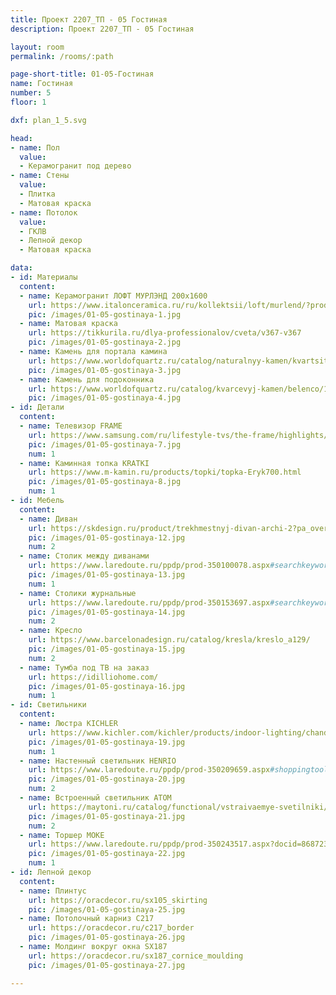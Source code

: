 ```yaml
---
title: Проект 2207_ТП - 05 Гостиная
description: Проект 2207_ТП - 05 Гостиная

layout: room
permalink: /rooms/:path

page-short-title: 01-05-Гостиная
name: Гостиная
number: 5
floor: 1

dxf: plan_1_5.svg

head:
- name: Пол
  value:
  - Керамогранит под дерево
- name: Стены
  value:
  - Плитка
  - Матовая краска
- name: Потолок
  value:
  - ГКЛВ
  - Лепной декор
  - Матовая краска

data:
- id: Материалы
  content:
  - name: Керамогранит ЛОФТ МУРЛЭНД 200x1600
    url: https://www.italonceramica.ru/ru/kollektsii/loft/murlend/?producttype=gres
    pic: /images/01-05-gostinaya-1.jpg
  - name: Матовая краска
    url: https://tikkurila.ru/dlya-professionalov/cveta/v367-v367
    pic: /images/01-05-gostinaya-2.jpg
  - name: Камень для портала камина
    url: https://www.worldofquartz.ru/catalog/naturalnyy-kamen/kvartsit-esmeralda-esmeralda/
    pic: /images/01-05-gostinaya-3.jpg
  - name: Камень для подоконника
    url: https://www.worldofquartz.ru/catalog/kvarcevyj-kamen/belenco/1123-perla/
    pic: /images/01-05-gostinaya-4.jpg
- id: Детали
  content:
  - name: Телевизор FRAME
    url: https://www.samsung.com/ru/lifestyle-tvs/the-frame/highlights/
    pic: /images/01-05-gostinaya-7.jpg
    num: 1
  - name: Каминная топка KRATKI
    url: https://www.m-kamin.ru/products/topki/topka-Eryk700.html
    pic: /images/01-05-gostinaya-8.jpg
    num: 1
- id: Мебель
  content:
  - name: Диван
    url: https://skdesign.ru/product/trekhmestnyj-divan-archi-2?pa_overall-width=192-sm&pa_fabric=55-2
    pic: /images/01-05-gostinaya-12.jpg
    num: 2
  - name: Столик между диванами
    url: https://www.laredoute.ru/ppdp/prod-350100078.aspx#searchkeyword=am%20pm&shoppingtool=search
    pic: /images/01-05-gostinaya-13.jpg
    num: 1
  - name: Столики журнальные
    url: https://www.laredoute.ru/ppdp/prod-350153697.aspx#searchkeyword=am%20pm&shoppingtool=search
    pic: /images/01-05-gostinaya-14.jpg
    num: 2
  - name: Кресло
    url: https://www.barcelonadesign.ru/catalog/kresla/kreslo_a129/
    pic: /images/01-05-gostinaya-15.jpg
    num: 2
  - name: Тумба под ТВ на заказ
    url: https://idilliohome.com/
    pic: /images/01-05-gostinaya-16.jpg
    num: 1
- id: Светильники
  content:
  - name: Люстра KICHLER
    url: https://www.kichler.com/kichler/products/indoor-lighting/chandeliers/2-tier-chandeliers/trentino-9-light-chandelier-natural-brass/
    pic: /images/01-05-gostinaya-19.jpg
    num: 1
  - name: Настенный светильник HENRIO
    url: https://www.laredoute.ru/ppdp/prod-350209659.aspx#shoppingtool=treestructureguidednavigation
    pic: /images/01-05-gostinaya-20.jpg
    num: 2
  - name: Встроенный светильник ATOM
    url: https://maytoni.ru/catalog/functional/vstraivaemye-svetilniki/dl023-2-01w/
    pic: /images/01-05-gostinaya-21.jpg
    num: 2
  - name: Торшер MOKE
    url: https://www.laredoute.ru/ppdp/prod-350243517.aspx?docid=868723#srt=noSorting&searchkeyword=%D1%82%D0%BE%D1%80%D1%88%D0%B5%D1%80&shoppingtool=search&pgnt=2
    pic: /images/01-05-gostinaya-22.jpg
    num: 1
- id: Лепной декор
  content:
  - name: Плинтус 
    url: https://oracdecor.ru/sx105_skirting
    pic: /images/01-05-gostinaya-25.jpg
  - name: Потолочный карниз C217
    url: https://oracdecor.ru/c217_border
    pic: /images/01-05-gostinaya-26.jpg
  - name: Молдинг вокруг окна SX187
    url: https://oracdecor.ru/sx187_cornice_moulding
    pic: /images/01-05-gostinaya-27.jpg

---
```

